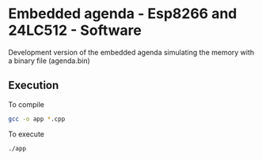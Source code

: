 # Embedded agenda - Esp8266 and 24LC512 - Software

Development version of the embedded agenda simulating the memory with a binary file (agenda.bin)

## Execution

To compile
```sh
gcc -o app *.cpp
```
To execute
```sh
./app
```